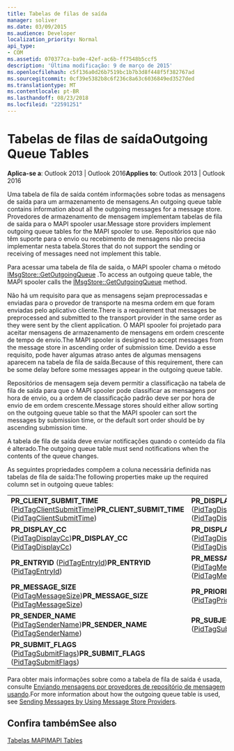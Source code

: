 ```yaml
---
title: Tabelas de filas de saída
manager: soliver
ms.date: 03/09/2015
ms.audience: Developer
localization_priority: Normal
api_type:
- COM
ms.assetid: 070377ca-ba9e-42ef-ac6b-ff7548b5ccf5
description: 'Última modificação: 9 de março de 2015'
ms.openlocfilehash: c5f136a0d26b7519bc1b7b3d8f448f5f382767ad
ms.sourcegitcommit: 0cf39e5382b8c6f236c8a63c6036849ed3527ded
ms.translationtype: MT
ms.contentlocale: pt-BR
ms.lasthandoff: 08/23/2018
ms.locfileid: "22591251"
---
```

# <a name="outgoing-queue-tables"></a><span data-ttu-id="75ffc-103">Tabelas de filas de saída</span><span class="sxs-lookup"><span data-stu-id="75ffc-103">Outgoing Queue Tables</span></span>

  
  
<span data-ttu-id="75ffc-104">**Aplica-se a**: Outlook 2013 | Outlook 2016</span><span class="sxs-lookup"><span data-stu-id="75ffc-104">**Applies to**: Outlook 2013 | Outlook 2016</span></span> 
  
<span data-ttu-id="75ffc-105">Uma tabela de fila de saída contém informações sobre todas as mensagens de saída para um armazenamento de mensagens.</span><span class="sxs-lookup"><span data-stu-id="75ffc-105">An outgoing queue table contains information about all the outgoing messages for a message store.</span></span> <span data-ttu-id="75ffc-106">Provedores de armazenamento de mensagem implementam tabelas de fila de saída para o MAPI spooler usar.</span><span class="sxs-lookup"><span data-stu-id="75ffc-106">Message store providers implement outgoing queue tables for the MAPI spooler to use.</span></span> <span data-ttu-id="75ffc-107">Repositórios que não têm suporte para o envio ou recebimento de mensagens não precisa implementar nesta tabela.</span><span class="sxs-lookup"><span data-stu-id="75ffc-107">Stores that do not support the sending or receiving of messages need not implement this table.</span></span> 
  
<span data-ttu-id="75ffc-108">Para acessar uma tabela de fila de saída, o MAPI spooler chama o método [IMsgStore::GetOutgoingQueue](imsgstore-getoutgoingqueue.md) .</span><span class="sxs-lookup"><span data-stu-id="75ffc-108">To access an outgoing queue table, the MAPI spooler calls the [IMsgStore::GetOutgoingQueue](imsgstore-getoutgoingqueue.md) method.</span></span> 
  
<span data-ttu-id="75ffc-109">Não há um requisito para que as mensagens sejam preprocessadas e enviadas para o provedor de transporte na mesma ordem em que foram enviadas pelo aplicativo cliente.</span><span class="sxs-lookup"><span data-stu-id="75ffc-109">There is a requirement that messages be preprocessed and submitted to the transport provider in the same order as they were sent by the client application.</span></span> <span data-ttu-id="75ffc-110">O MAPI spooler foi projetado para aceitar mensagens de armazenamento de mensagens em ordem crescente de tempo de envio.</span><span class="sxs-lookup"><span data-stu-id="75ffc-110">The MAPI spooler is designed to accept messages from the message store in ascending order of submission time.</span></span> <span data-ttu-id="75ffc-111">Devido a esse requisito, pode haver algumas atraso antes de algumas mensagens aparecem na tabela de fila de saída.</span><span class="sxs-lookup"><span data-stu-id="75ffc-111">Because of this requirement, there can be some delay before some messages appear in the outgoing queue table.</span></span> 
  
<span data-ttu-id="75ffc-112">Repositórios de mensagem seja devem permitir a classificação na tabela de fila de saída para que o MAPI spooler pode classificar as mensagens por hora de envio, ou a ordem de classificação padrão deve ser por hora de envio de em ordem crescente.</span><span class="sxs-lookup"><span data-stu-id="75ffc-112">Message stores should either allow sorting on the outgoing queue table so that the MAPI spooler can sort the messages by submission time, or the default sort order should be by ascending submission time.</span></span> 
  
<span data-ttu-id="75ffc-113">A tabela de fila de saída deve enviar notificações quando o conteúdo da fila é alterado.</span><span class="sxs-lookup"><span data-stu-id="75ffc-113">The outgoing queue table must send notifications when the contents of the queue changes.</span></span>
  
<span data-ttu-id="75ffc-114">As seguintes propriedades compõem a coluna necessária definida nas tabelas de fila de saída:</span><span class="sxs-lookup"><span data-stu-id="75ffc-114">The following properties make up the required column set in outgoing queue tables:</span></span>
  
|||
|:-----|:-----|
|<span data-ttu-id="75ffc-115">**PR_CLIENT_SUBMIT_TIME** ([PidTagClientSubmitTime](pidtagclientsubmittime-canonical-property.md))</span><span class="sxs-lookup"><span data-stu-id="75ffc-115">**PR_CLIENT_SUBMIT_TIME** ([PidTagClientSubmitTime](pidtagclientsubmittime-canonical-property.md))</span></span>  <br/> |<span data-ttu-id="75ffc-116">**PR_DISPLAY_BCC** ([PidTagDisplayBcc](pidtagdisplaybcc-canonical-property.md))</span><span class="sxs-lookup"><span data-stu-id="75ffc-116">**PR_DISPLAY_BCC** ([PidTagDisplayBcc](pidtagdisplaybcc-canonical-property.md))</span></span>  <br/> |
|<span data-ttu-id="75ffc-117">**PR_DISPLAY_CC** ([PidTagDisplayCc](pidtagdisplaycc-canonical-property.md))</span><span class="sxs-lookup"><span data-stu-id="75ffc-117">**PR_DISPLAY_CC** ([PidTagDisplayCc](pidtagdisplaycc-canonical-property.md))</span></span>  <br/> |<span data-ttu-id="75ffc-118">**PR_DISPLAY_TO** ([PidTagDisplayTo](pidtagdisplayto-canonical-property.md))</span><span class="sxs-lookup"><span data-stu-id="75ffc-118">**PR_DISPLAY_TO** ([PidTagDisplayTo](pidtagdisplayto-canonical-property.md))</span></span>  <br/> |
|<span data-ttu-id="75ffc-119">**PR_ENTRYID** ([PidTagEntryId](pidtagentryid-canonical-property.md))</span><span class="sxs-lookup"><span data-stu-id="75ffc-119">**PR_ENTRYID** ([PidTagEntryId](pidtagentryid-canonical-property.md))</span></span>  <br/> |<span data-ttu-id="75ffc-120">**PR_MESSAGE_FLAGS** ([PidTagMessageFlags](pidtagmessageflags-canonical-property.md))</span><span class="sxs-lookup"><span data-stu-id="75ffc-120">**PR_MESSAGE_FLAGS** ([PidTagMessageFlags](pidtagmessageflags-canonical-property.md))</span></span>  <br/> |
|<span data-ttu-id="75ffc-121">**PR_MESSAGE_SIZE** ([PidTagMessageSize](pidtagmessagesize-canonical-property.md))</span><span class="sxs-lookup"><span data-stu-id="75ffc-121">**PR_MESSAGE_SIZE** ([PidTagMessageSize](pidtagmessagesize-canonical-property.md))</span></span>  <br/> |<span data-ttu-id="75ffc-122">**PR_PRIORITY** ([PidTagPriority](pidtagpriority-canonical-property.md))</span><span class="sxs-lookup"><span data-stu-id="75ffc-122">**PR_PRIORITY** ([PidTagPriority](pidtagpriority-canonical-property.md))</span></span>  <br/> |
|<span data-ttu-id="75ffc-123">**PR_SENDER_NAME** ([PidTagSenderName](pidtagsendername-canonical-property.md))</span><span class="sxs-lookup"><span data-stu-id="75ffc-123">**PR_SENDER_NAME** ([PidTagSenderName](pidtagsendername-canonical-property.md))</span></span>  <br/> |<span data-ttu-id="75ffc-124">**PR_SUBJECT** ([PidTagSubject](pidtagsubject-canonical-property.md))</span><span class="sxs-lookup"><span data-stu-id="75ffc-124">**PR_SUBJECT** ([PidTagSubject](pidtagsubject-canonical-property.md))</span></span>  <br/> |
|<span data-ttu-id="75ffc-125">**PR_SUBMIT_FLAGS** ([PidTagSubmitFlags](pidtagsubmitflags-canonical-property.md))</span><span class="sxs-lookup"><span data-stu-id="75ffc-125">**PR_SUBMIT_FLAGS** ([PidTagSubmitFlags](pidtagsubmitflags-canonical-property.md))</span></span>  <br/> | <br/> |
   
<span data-ttu-id="75ffc-126">Para obter mais informações sobre como a tabela de fila de saída é usada, consulte [Enviando mensagens por provedores de repositório de mensagem usando](sending-messages-by-using-message-store-providers.md).</span><span class="sxs-lookup"><span data-stu-id="75ffc-126">For more information about how the outgoing queue table is used, see [Sending Messages by Using Message Store Providers](sending-messages-by-using-message-store-providers.md).</span></span>
  
## <a name="see-also"></a><span data-ttu-id="75ffc-127">Confira também</span><span class="sxs-lookup"><span data-stu-id="75ffc-127">See also</span></span>



[<span data-ttu-id="75ffc-128">Tabelas MAPI</span><span class="sxs-lookup"><span data-stu-id="75ffc-128">MAPI Tables</span></span>](mapi-tables.md)

